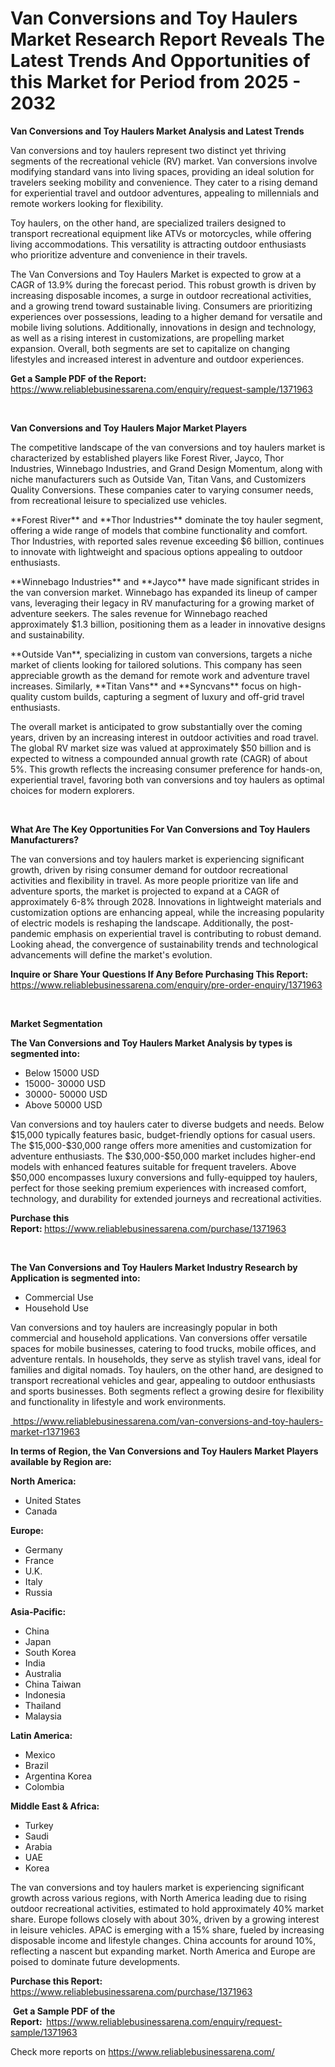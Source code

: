 <p><h1>Van Conversions and Toy Haulers Market Research Report Reveals The Latest Trends And Opportunities of this Market for Period from 2025 - 2032</h1></p><p><strong>Van Conversions and Toy Haulers Market Analysis and Latest Trends</strong></p>
<p><p>Van conversions and toy haulers represent two distinct yet thriving segments of the recreational vehicle (RV) market. Van conversions involve modifying standard vans into living spaces, providing an ideal solution for travelers seeking mobility and convenience. They cater to a rising demand for experiential travel and outdoor adventures, appealing to millennials and remote workers looking for flexibility.</p><p>Toy haulers, on the other hand, are specialized trailers designed to transport recreational equipment like ATVs or motorcycles, while offering living accommodations. This versatility is attracting outdoor enthusiasts who prioritize adventure and convenience in their travels.</p><p>The Van Conversions and Toy Haulers Market is expected to grow at a CAGR of 13.9% during the forecast period. This robust growth is driven by increasing disposable incomes, a surge in outdoor recreational activities, and a growing trend toward sustainable living. Consumers are prioritizing experiences over possessions, leading to a higher demand for versatile and mobile living solutions. Additionally, innovations in design and technology, as well as a rising interest in customizations, are propelling market expansion. Overall, both segments are set to capitalize on changing lifestyles and increased interest in adventure and outdoor experiences.</p></p>
<p><strong>Get a Sample PDF of the Report:&nbsp;</strong> <a href="https://www.reliablebusinessarena.com/enquiry/request-sample/1371963?utm_campaign=3121&utm_medium=2&utm_source=Github&utm_content=ia&utm_term=22032025&utm_id=van-conversions-and-toy-haulers">https://www.reliablebusinessarena.com/enquiry/request-sample/1371963</a></p>
<p>&nbsp;</p>
<p><strong>Van Conversions and Toy Haulers Major Market Players</strong></p>
<p><p>The competitive landscape of the van conversions and toy haulers market is characterized by established players like Forest River, Jayco, Thor Industries, Winnebago Industries, and Grand Design Momentum, along with niche manufacturers such as Outside Van, Titan Vans, and Customizers Quality Conversions. These companies cater to varying consumer needs, from recreational leisure to specialized use vehicles.</p><p>**Forest River** and **Thor Industries** dominate the toy hauler segment, offering a wide range of models that combine functionality and comfort. Thor Industries, with reported sales revenue exceeding $6 billion, continues to innovate with lightweight and spacious options appealing to outdoor enthusiasts.</p><p>**Winnebago Industries** and **Jayco** have made significant strides in the van conversion market. Winnebago has expanded its lineup of camper vans, leveraging their legacy in RV manufacturing for a growing market of adventure seekers. The sales revenue for Winnebago reached approximately $1.3 billion, positioning them as a leader in innovative designs and sustainability.</p><p>**Outside Van**, specializing in custom van conversions, targets a niche market of clients looking for tailored solutions. This company has seen appreciable growth as the demand for remote work and adventure travel increases. Similarly, **Titan Vans** and **Syncvans** focus on high-quality custom builds, capturing a segment of luxury and off-grid travel enthusiasts.</p><p>The overall market is anticipated to grow substantially over the coming years, driven by an increasing interest in outdoor activities and road travel. The global RV market size was valued at approximately $50 billion and is expected to witness a compounded annual growth rate (CAGR) of about 5%. This growth reflects the increasing consumer preference for hands-on, experiential travel, favoring both van conversions and toy haulers as optimal choices for modern explorers.</p></p>
<p>&nbsp;</p>
<p><strong>What Are The Key Opportunities For Van Conversions and Toy Haulers Manufacturers?</strong></p>
<p><p>The van conversions and toy haulers market is experiencing significant growth, driven by rising consumer demand for outdoor recreational activities and flexibility in travel. As more people prioritize van life and adventure sports, the market is projected to expand at a CAGR of approximately 6-8% through 2028. Innovations in lightweight materials and customization options are enhancing appeal, while the increasing popularity of electric models is reshaping the landscape. Additionally, the post-pandemic emphasis on experiential travel is contributing to robust demand. Looking ahead, the convergence of sustainability trends and technological advancements will define the market's evolution.</p></p>
<p><strong>Inquire or Share Your Questions If Any Before Purchasing This Report:</strong> <a href="https://www.reliablebusinessarena.com/enquiry/pre-order-enquiry/1371963?utm_campaign=3121&utm_medium=2&utm_source=Github&utm_content=ia&utm_term=22032025&utm_id=van-conversions-and-toy-haulers">https://www.reliablebusinessarena.com/enquiry/pre-order-enquiry/1371963</a></p>
<p>&nbsp;</p>
<p><strong>Market Segmentation</strong></p>
<p><strong>The Van Conversions and Toy Haulers Market Analysis by types is segmented into:</strong></p>
<p><ul><li>Below 15000 USD</li><li>15000- 30000 USD</li><li>30000- 50000 USD</li><li>Above 50000 USD</li></ul></p>
<p><p>Van conversions and toy haulers cater to diverse budgets and needs. Below $15,000 typically features basic, budget-friendly options for casual users. The $15,000-$30,000 range offers more amenities and customization for adventure enthusiasts. The $30,000-$50,000 market includes higher-end models with enhanced features suitable for frequent travelers. Above $50,000 encompasses luxury conversions and fully-equipped toy haulers, perfect for those seeking premium experiences with increased comfort, technology, and durability for extended journeys and recreational activities.</p></p>
<p><strong>Purchase this Report:&nbsp;</strong><a href="https://www.reliablebusinessarena.com/purchase/1371963?utm_campaign=3121&utm_medium=2&utm_source=Github&utm_content=ia&utm_term=22032025&utm_id=van-conversions-and-toy-haulers">https://www.reliablebusinessarena.com/purchase/1371963</a></p>
<p>&nbsp;</p>
<p><strong>The Van Conversions and Toy Haulers Market Industry Research by Application is segmented into:</strong></p>
<p><ul><li>Commercial Use</li><li>Household Use</li></ul></p>
<p><p>Van conversions and toy haulers are increasingly popular in both commercial and household applications. Van conversions offer versatile spaces for mobile businesses, catering to food trucks, mobile offices, and adventure rentals. In households, they serve as stylish travel vans, ideal for families and digital nomads. Toy haulers, on the other hand, are designed to transport recreational vehicles and gear, appealing to outdoor enthusiasts and sports businesses. Both segments reflect a growing desire for flexibility and functionality in lifestyle and work environments.</p></p>
<p><a href="https://www.reliablebusinessarena.com/van-conversions-and-toy-haulers-market-r1371963?utm_campaign=3121&utm_medium=2&utm_source=Github&utm_content=ia&utm_term=22032025&utm_id=van-conversions-and-toy-haulers">&nbsp;https://www.reliablebusinessarena.com/van-conversions-and-toy-haulers-market-r1371963</a></p>
<p><strong>In terms of Region, the Van Conversions and Toy Haulers Market Players available by Region are:</strong></p>
<p>
    <p> <strong> North America: </strong>
        <ul>
            <li>United States</li>
            <li>Canada</li>
        </ul>
        </p> 
    <p> <strong> Europe: </strong>
        <ul>
            <li>Germany</li>
            <li>France</li>
            <li>U.K.</li>
            <li>Italy</li>
            <li>Russia</li>
        </ul>
        </p> 
    <p> <strong> Asia-Pacific: </strong>
        <ul>
            <li>China</li>
            <li>Japan</li>
            <li>South Korea</li>
            <li>India</li>
            <li>Australia</li>
            <li>China Taiwan</li>
            <li>Indonesia</li>
            <li>Thailand</li>
            <li>Malaysia</li>
        </ul>
        </p> 
    <p> <strong> Latin America: </strong>
        <ul>
            <li>Mexico</li>
            <li>Brazil</li>
            <li>Argentina Korea</li>
            <li>Colombia</li>
        </ul>
        </p> 
    <p> <strong> Middle East & Africa: </strong>
        <ul>
            <li>Turkey</li>
            <li>Saudi</li>
            <li>Arabia</li>
            <li>UAE</li>
            <li>Korea</li>
        </ul>
    </p>
    </p>
<p><p>The van conversions and toy haulers market is experiencing significant growth across various regions, with North America leading due to rising outdoor recreational activities, estimated to hold approximately 40% market share. Europe follows closely with about 30%, driven by a growing interest in leisure vehicles. APAC is emerging with a 15% share, fueled by increasing disposable income and lifestyle changes. China accounts for around 10%, reflecting a nascent but expanding market. North America and Europe are poised to dominate future developments.</p></p>
<p><strong>Purchase this Report: </strong><a href="https://www.reliablebusinessarena.com/purchase/1371963?utm_campaign=3121&utm_medium=2&utm_source=Github&utm_content=ia&utm_term=22032025&utm_id=van-conversions-and-toy-haulers">https://www.reliablebusinessarena.com/purchase/1371963</a></p>
<p>&nbsp;<strong>Get a Sample PDF of the Report:&nbsp;&nbsp;</strong><a href="https://www.reliablebusinessarena.com/enquiry/request-sample/1371963?utm_campaign=3121&utm_medium=2&utm_source=Github&utm_content=ia&utm_term=22032025&utm_id=van-conversions-and-toy-haulers">https://www.reliablebusinessarena.com/enquiry/request-sample/1371963</a></p>
<p><strong></strong></p>
<p>Check more reports on <a href="https://www.reliablebusinessarena.com/?utm_campaign=3121&utm_medium=2&utm_source=Github&utm_content=ia&utm_term=22032025&utm_id=van-conversions-and-toy-haulers">https://www.reliablebusinessarena.com/</a></p>